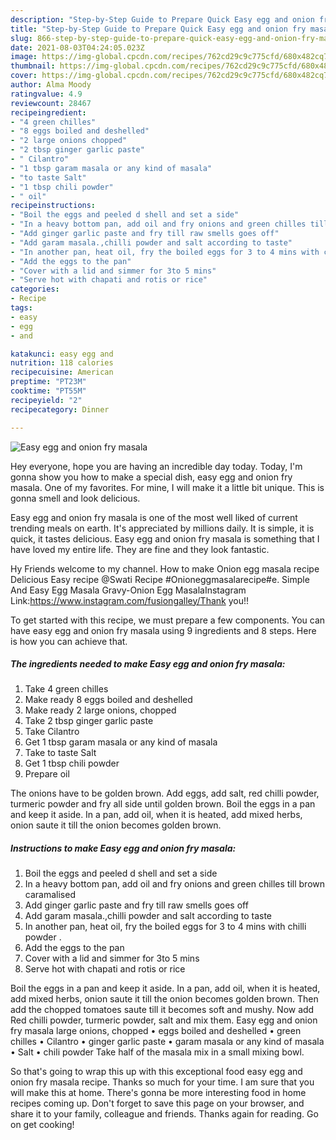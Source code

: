 ```yaml
---
description: "Step-by-Step Guide to Prepare Quick Easy egg and onion fry masala"
title: "Step-by-Step Guide to Prepare Quick Easy egg and onion fry masala"
slug: 866-step-by-step-guide-to-prepare-quick-easy-egg-and-onion-fry-masala
date: 2021-08-03T04:24:05.023Z
image: https://img-global.cpcdn.com/recipes/762cd29c9c775cfd/680x482cq70/easy-egg-and-onion-fry-masala-recipe-main-photo.jpg
thumbnail: https://img-global.cpcdn.com/recipes/762cd29c9c775cfd/680x482cq70/easy-egg-and-onion-fry-masala-recipe-main-photo.jpg
cover: https://img-global.cpcdn.com/recipes/762cd29c9c775cfd/680x482cq70/easy-egg-and-onion-fry-masala-recipe-main-photo.jpg
author: Alma Moody
ratingvalue: 4.9
reviewcount: 28467
recipeingredient:
- "4 green chilles"
- "8 eggs boiled and deshelled"
- "2 large onions chopped"
- "2 tbsp ginger garlic paste"
- " Cilantro"
- "1 tbsp garam masala or any kind of masala"
- "to taste Salt"
- "1 tbsp chili powder"
- " oil"
recipeinstructions:
- "Boil the eggs and peeled d shell and set a side"
- "In a heavy bottom pan, add oil and fry onions and green chilles till brown caramalised"
- "Add ginger garlic paste and fry till raw smells goes off"
- "Add garam masala.,chilli powder and salt according to taste"
- "In another pan, heat oil, fry the boiled eggs for 3 to 4 mins with chilli powder ."
- "Add the eggs to the pan"
- "Cover with a lid and simmer for 3to 5 mins"
- "Serve hot with chapati and rotis or rice"
categories:
- Recipe
tags:
- easy
- egg
- and

katakunci: easy egg and 
nutrition: 118 calories
recipecuisine: American
preptime: "PT23M"
cooktime: "PT55M"
recipeyield: "2"
recipecategory: Dinner

---
```



![Easy egg and onion fry masala](https://img-global.cpcdn.com/recipes/762cd29c9c775cfd/680x482cq70/easy-egg-and-onion-fry-masala-recipe-main-photo.jpg)

Hey everyone, hope you are having an incredible day today. Today, I'm gonna show you how to make a special dish, easy egg and onion fry masala. One of my favorites. For mine, I will make it a little bit unique. This is gonna smell and look delicious.

Easy egg and onion fry masala is one of the most well liked of current trending meals on earth. It's appreciated by millions daily. It is simple, it is quick, it tastes delicious. Easy egg and onion fry masala is something that I have loved my entire life. They are fine and they look fantastic.

Hy Friends welcome to my channel. How to make Onion egg masala recipe Delicious Easy recipe @Swati Recipe #Onioneggmasalarecipe#e. Simple And Easy Egg Masala Gravy-Onion Egg MasalaInstagram Link:https://www.instagram.com/fusiongalley/Thank you!!


To get started with this recipe, we must prepare a few components. You can have easy egg and onion fry masala using 9 ingredients and 8 steps. Here is how you can achieve that.

<!--inarticleads1-->

##### The ingredients needed to make Easy egg and onion fry masala:

1. Take 4 green chilles
1. Make ready 8 eggs boiled and deshelled
1. Make ready 2 large onions, chopped
1. Take 2 tbsp ginger garlic paste
1. Take  Cilantro
1. Get 1 tbsp garam masala or any kind of masala
1. Take to taste Salt
1. Get 1 tbsp chili powder
1. Prepare  oil


The onions have to be golden brown. Add eggs, add salt, red chilli powder, turmeric powder and fry all side until golden brown. Boil the eggs in a pan and keep it aside. In a pan, add oil, when it is heated, add mixed herbs, onion saute it till the onion becomes golden brown. 

<!--inarticleads2-->

##### Instructions to make Easy egg and onion fry masala:

1. Boil the eggs and peeled d shell and set a side
1. In a heavy bottom pan, add oil and fry onions and green chilles till brown caramalised
1. Add ginger garlic paste and fry till raw smells goes off
1. Add garam masala.,chilli powder and salt according to taste
1. In another pan, heat oil, fry the boiled eggs for 3 to 4 mins with chilli powder .
1. Add the eggs to the pan
1. Cover with a lid and simmer for 3to 5 mins
1. Serve hot with chapati and rotis or rice


Boil the eggs in a pan and keep it aside. In a pan, add oil, when it is heated, add mixed herbs, onion saute it till the onion becomes golden brown. Then add the chopped tomatoes saute till it becomes soft and mushy. Now add Red chilli powder, turmeric powder, salt and mix them. Easy egg and onion fry masala large onions, chopped • eggs boiled and deshelled • green chilles • Cilantro • ginger garlic paste • garam masala or any kind of masala • Salt • chili powder Take half of the masala mix in a small mixing bowl. 

So that's going to wrap this up with this exceptional food easy egg and onion fry masala recipe. Thanks so much for your time. I am sure that you will make this at home. There's gonna be more interesting food in home recipes coming up. Don't forget to save this page on your browser, and share it to your family, colleague and friends. Thanks again for reading. Go on get cooking!
